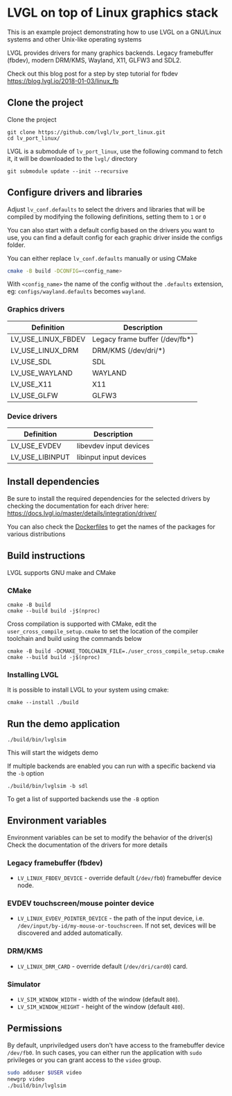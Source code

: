 # LVGL on top of Linux graphics stack

This is an example project demonstrating how to use LVGL on
a GNU/Linux systems and other Unix-like operating systems

LVGL provides drivers for many graphics backends.
Legacy framebuffer (fbdev), modern DRM/KMS, Wayland, X11, GLFW3 and SDL2.

Check out this blog post for a step by step tutorial for fbdev
https://blog.lvgl.io/2018-01-03/linux_fb

## Clone the project

Clone the project

```
git clone https://github.com/lvgl/lv_port_linux.git
cd lv_port_linux/
```

LVGL is a submodule of `lv_port_linux`, use the following command
to fetch it, it will be downloaded to the `lvgl/` directory

```
git submodule update --init --recursive
```

## Configure drivers and libraries

Adjust `lv_conf.defaults` to select the drivers and libraries that will be compiled by
modifying the following definitions, setting them to `1` or `0`

You can also start with a default config based on the drivers you want to use,
you can find a default config for each graphic driver inside the configs folder.

You can either replace `lv_conf.defaults` manually or using CMake

```bash
cmake -B build -DCONFIG=<config_name> 
```

With `<config_name>` the name of the config without the `.defaults` extension, eg: `configs/wayland.defaults` becomes `wayland`.

### Graphics drivers

| Definition         | Description                             |
| ------------------ | ----------------------------------------|
| LV_USE_LINUX_FBDEV | Legacy frame buffer (/dev/fb*)          |
| LV_USE_LINUX_DRM   | DRM/KMS (/dev/dri/*)                    |
| LV_USE_SDL         | SDL                                     |
| LV_USE_WAYLAND     | WAYLAND                                 |
| LV_USE_X11         | X11                                     |
| LV_USE_GLFW        | GLFW3                                   |

### Device drivers

| Definition         | Description                             |
| ------------------ | ----------------------------------------|
| LV_USE_EVDEV       | libevdev input devices                  |
| LV_USE_LIBINPUT    | libinput input devices                  |

## Install dependencies

Be sure to install the required dependencies for the selected drivers by checking
the documentation for each driver here:
https://docs.lvgl.io/master/details/integration/driver/

You can also check the [Dockerfiles](docker/) to get the names
of the packages for various distributions

## Build instructions

LVGL supports GNU make and CMake

### CMake

```
cmake -B build
cmake --build build -j$(nproc)
```

Cross compilation is supported with CMake, edit the `user_cross_compile_setup.cmake`
to set the location of the compiler toolchain and build using the commands below

```
cmake -B build -DCMAKE_TOOLCHAIN_FILE=./user_cross_compile_setup.cmake 
cmake --build build -j$(nproc)
```

### Installing LVGL

It is possible to install LVGL to your system using cmake:

```
cmake --install ./build
```

## Run the demo application

```
./build/bin/lvglsim
```

This will start the widgets demo

If multiple backends are enabled you can run with a specific backend via the `-b` option

```
./build/bin/lvglsim -b sdl
```

To get a list of supported backends use the `-B` option


## Environment variables

Environment variables can be set to modify the behavior of the driver(s)
Check the documentation of the drivers for more details


### Legacy framebuffer (fbdev)

- `LV_LINUX_FBDEV_DEVICE` - override default (`/dev/fb0`) framebuffer device node.


### EVDEV touchscreen/mouse pointer device

- `LV_LINUX_EVDEV_POINTER_DEVICE` - the path of the input device, i.e.
  `/dev/input/by-id/my-mouse-or-touchscreen`. If not set, devices will
  be discovered and added automatically.

### DRM/KMS

- `LV_LINUX_DRM_CARD` - override default (`/dev/dri/card0`) card.

### Simulator

- `LV_SIM_WINDOW_WIDTH` - width of the window (default `800`).
- `LV_SIM_WINDOW_HEIGHT` - height of the window (default `480`).


## Permissions

By default, unpriviledged users don't have access to the framebuffer device `/dev/fb0`. In such cases, you can either run the application
with `sudo` privileges or you can grant access to the `video` group.

```bash
sudo adduser $USER video
newgrp video
./build/bin/lvglsim
```
